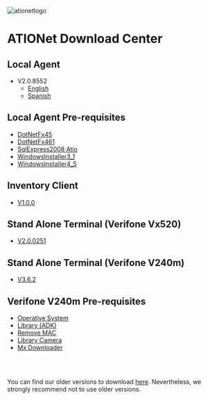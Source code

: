
![ationetlogo](https://github.com/Ationet/ationetdocs/raw/master/Content/Images/ATIOnetLogo_250x70.png) 
# ATIONet Download Center

## Local Agent
- V2.0.8552
  - [English](https://www.dropbox.com/s/a70hb15ji94ygyc/LA%202.0.8552%20EN.zip?dl=1)
  - [Spanish](https://www.dropbox.com/s/w7x9rix0cx3oysb/LA%202.0.8552%20ES.zip?dl=1)    
    
## Local Agent Pre-requisites
- [DotNetFx45](https://www.dropbox.com/sh/0tn0ojt7dxu663g/AABg0uUOmAGjfTRNxNjnn8-ra?dl=1)
- [DotNetFx461](https://www.dropbox.com/sh/x0qtgqt3buzhfr9/AABsyITBISSDy7ZafQZkdjala?dl=1)
- [SqlExpress2008 Atio](https://www.dropbox.com/sh/lx26m2y2skcon6j/AAAKPrUJJMc5Wp-wwHuvIiaUa?dl=1)
- [WindowsInstaller3_1](https://www.dropbox.com/sh/tux9q81jdiyclh7/AAAerioCPLA_ujYoV-2G7UAEa?dl=1)
- [WindowsInstaller4_5](https://www.dropbox.com/sh/mgvabdkqkqs937u/AABqq6mURy_cOPpOuaxljPh4a?dl=1)
    
    
## Inventory Client
- [V1.0.0](https://www.dropbox.com/sh/r392inzpg4rm285/AABrihonblcKT6CE5eGxNNIFa?dl=1)
    
    
## Stand Alone Terminal (Verifone Vx520)
- [V2.0.0251](https://www.dropbox.com/s/mj7vii69kqjxxpe/StandAlone%20%282.0.0251%29%20EVO.zip?dl=1)

        
## Stand Alone Terminal (Verifone V240m)
- [V3.6.2](https://www.dropbox.com/s/ek1w9z1gymxd2ta/StandAlone%20V240m%20v3.6.2.tgz?dl=1)
    
## Verifone V240m Pre-requisites
- [Operative System](https://www.dropbox.com/s/1xf4rip3wj0i3j4/dl.vos2-prod-Engage-release-31341300.tgz?dl=1)
- [Library (ADK)](https://www.dropbox.com/s/ltq34lxojuyya67/dl.adk-4.7.9-1009-vos2-engage-prod.tgz?dl=1)
- [Remove MAC](https://www.dropbox.com/s/hivtgm4qey04jsh/dl.mac-remove-3.78.1-prod.tgz?dl=1)
- [Library Camera](https://www.dropbox.com/s/n3sox0ehgc2ltzo/dl.libhoneywell-0.3-2-prod.tar?dl=1)
- [Mx Downloader](https://www.dropbox.com/s/5y2rojd9hfeaq07/MxDownloader_2.9.0_Setup.exe?dl=1)

<br />
<br />

You can find our older versions to download [here](https://github.com/Ationet/ationetdownloads/blob/master/Older%20Version.md). Nevertheless, we strongly recommend not to use older versions.

